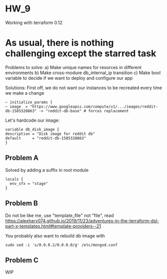 # HW_9
  Working with terraform 0.12

# As usual, there is nothing challenging except the starred task
  Problems to solve:
    a) Make unique names for resorces in different environments
    b) Make cross-modure db_internal_ip transition
    c) Make bool variable to decide if we want to deploy and configure our app
  
  Solutions:
    First off, we do not want our instances to be recreated every time we make a change
```
~ initialize_params {
~ image  = "https://www.googleapis.com/compute/v1/.../images/reddit-db-1585320863" -> "reddit-db-base" # forces replacement
```
  Let's hardcode our image:
```
variable db_disk_image {
description = "Disk image for reddit db"
default     = "reddit-db-1585320863"
}
```

## Problem A
  Solved by adding a suffix in root module
```
locals {
  env_sfx = "stage"
}
```

## Problem B
  Do not be like me, use "template_file" not "file", read https://alexharv074.github.io/2019/11/23/adventures-in-the-terraform-dsl-part-x-templates.html#template-providers--21

  You probably also want to rebuild db image with
```
sudo sed -i 's/0.0.0.2/0.0.0.0/g' /etc/mongod.conf
```

## Problem C
  WIP